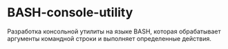 # BASH-console-utility
Разработка консольной утилиты на языке BASH, которая обрабатывает аргументы командной строки и выполняет определенные действия.
